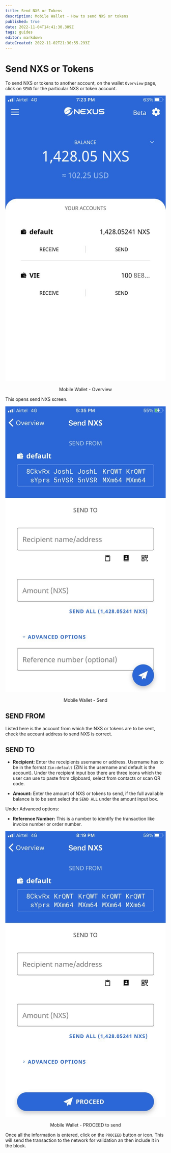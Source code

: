 ```yaml
---
title: Send NXS or Tokens
description: Mobile Wallet - How to send NXS or tokens 
published: true
date: 2022-11-04T14:41:30.309Z
tags: guides
editor: markdown
dateCreated: 2022-11-02T21:30:55.293Z
---
```


# Send NXS or Tokens
To send NXS or tokens to another account, on the wallet `Overview` page, click on `SEND` for the particular NXS or token account.

![mobile-wallet-overview.jpeg](/mobile-wallet-overview.jpeg)<p align=center>Mobile Wallet - Overview</p>

This opens send NXS screen.

![mobile-wallet-send.jpg](/mobile-wallet-send.jpg)<p align=center>Mobile Wallet - Send</p>

## SEND FROM
Listed here is the account from which the NXS or tokens are to be sent, check the account address to send NXS is correct.
&nbsp;

## SEND TO

- **Recipient:** Enter the receipients username or address. Username has to be in the format `Zin:default` (ZIN is the username and default is the account). Under the recipient input box there are three icons which the user can use to paste from clipboard, select from contacts or scan QR code.

- **Amount:** Enter the amount of NXS or tokens to send, if the full available balance is to be sent  select the `SEND ALL` under the amount input box.

Under Advanced options:
- **Reference Number:** This is a number to identify the transaction like invoice number or order number.

![mobile-wallet-send-1.jpg](/mobile-wallet-send-1.jpg)<p  align = center>Mobile Wallet - PROCEED to send</p>

Once all the information is entered, click on the `PROCEED` button or icon. This will send the transaction to the network for validation an then include it in the block.